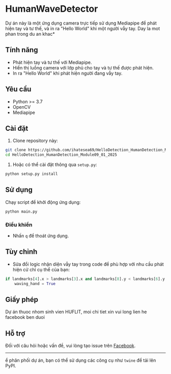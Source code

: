 # HumanWaveDetector

Dự án này là một ứng dụng camera trực tiếp sử dụng Mediapipe để phát hiện tay và tư thế, và in ra "Hello World" khi một người vẫy tay.
Day la mot phan trong du an khac*

## Tính năng
- Phát hiện tay và tư thế với Mediapipe.
- Hiển thị luồng camera với lớp phủ cho tay và tư thế được phát hiện.
- In ra "Hello World" khi phát hiện người đang vẫy tay.

## Yêu cầu
- Python >= 3.7
- OpenCV
- Mediapipe

## Cài đặt

1. Clone repository này:
```bash
git clone https://github.com/ihatesea69/HelloDetection_HumanDetection_Module09_01_2025
cd HelloDetection_HumanDetection_Module09_01_2025
```


1. Hoặc có thể cài đặt thông qua `setup.py`:
```bash
python setup.py install
```

## Sử dụng

Chạy script để khởi động ứng dụng:
```bash
python main.py
```

### Điều khiển
- Nhấn `q` để thoát ứng dụng.

## Tùy chỉnh

- Sửa đổi logic nhận diện vẫy tay trong code để phù hợp với nhu cầu phát hiện cử chỉ cụ thể của bạn:
```python
if landmarks[4].x > landmarks[3].x and landmarks[8].y < landmarks[6].y:
    waving_hand = True
```

## Giấy phép

Dự án thuoc nhom sinh vien HUFLIT, moi chi tiet xin vui long lien he facebook ben duoi

## Hỗ trợ

Đối với câu hỏi hoặc vấn đề, vui lòng tạo issue trên [Facebook](https://www.facebook.com/danhhoanghieunghi69/).

---

ể phân phối dự án, bạn có thể sử dụng các công cụ như `twine` để tải lên PyPI.
